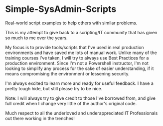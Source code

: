 # Simple-SysAdmin-Scripts
Real-world script examples to help others with similar problems.

This is my attempt to give back to a scripting/IT community that has given so much to me over the years.

My focus is to provide tools/scripts that I've used in real production environments and have saved me lots of manual work. Unlike many of the training courses I've taken, I will try to always use Best Practices for a production environment. Since I'm not a Powershell instructor, I'm not looking to simplify any process for the sake of easier understanding, if it means compromising the environment or lessening security.

I'm always excited to learn more and ready for useful feedback. I have a pretty tough hide, but still please try to be nice.

Note: I will always try to give credit to those I've borrowed from, and give full credit when I change very little of the author's original code.

Much respect to all the underloved and underappreciated IT Professionals out there working in the trenches! 
